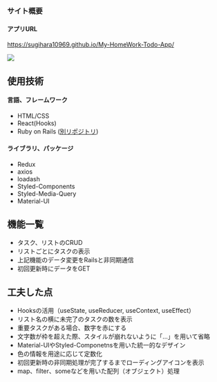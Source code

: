 ### サイト概要
#### アプリURL
https://sugihara10969.github.io/My-HomeWork-Todo-App/

![](https://i.imgur.com/KPFeWo2.png)



## 使用技術
#### 言語、フレームワーク
- HTML/CSS
- React(Hooks)
- Ruby on Rails ([別リポジトリ](https://github.com/sugihara10969/My-HomeWork-Todo-API))

#### ライブラリ、パッケージ
- Redux
- axios
- loadash
- Styled-Components
- Styled-Media-Query
- Material-UI

## 機能一覧
- タスク、リストのCRUD
- リストごとにタスクの表示
- 上記機能のデータ変更をRailsと非同期通信
- 初回更新時にデータをGET

## 工夫した点
- Hooksの活用（useState, useReducer, useContext, useEffect）
- リスト名の横に未完了のタスクの数を表示
- 重要タスクがある場合、数字を赤にする
- 文字数が枠を超えた際、スタイルが崩れないように「...」を用いて省略
- Material-UIやStyled-Componetnsを用いた統一的なデザイン
- 色の情報を用途に応じて定数化
- 初回更新時の非同期処理が完了するまでローディングアイコンを表示
- map、filter、someなどを用いた配列（オブジェクト）処理
